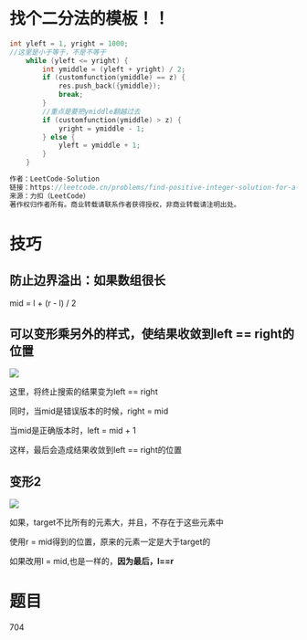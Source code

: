 # 找个二分法的模板！！

```c++
int yleft = 1, yright = 1000;
//这里是小于等于，不是不等于
    while (yleft <= yright) {
        int ymiddle = (yleft + yright) / 2;
        if (customfunction(ymiddle) == z) {
            res.push_back({ymiddle});
            break;
        }
        //重点是要把ymiddle翻越过去
        if (customfunction(ymiddle) > z) {
            yright = ymiddle - 1;
        } else {
            yleft = ymiddle + 1;
        }
    }

作者：LeetCode-Solution
链接：https://leetcode.cn/problems/find-positive-integer-solution-for-a-given-equation/solution/zhao-chu-gei-ding-fang-cheng-de-zheng-zh-kie6/
来源：力扣（LeetCode）
著作权归作者所有。商业转载请联系作者获得授权，非商业转载请注明出处。
```

# 技巧
## 防止边界溢出：如果数组很长

mid = l + (r - l) / 2

## 可以变形乘另外的样式，使结果收敛到left == right的位置

![](pics/二分法/img-2023-03-03-16-43-49.png)

这里，将终止搜索的结果变为left == right

同时，当mid是错误版本的时候，right = mid

当mid是正确版本时，left = mid + 1

这样，最后会造成结果收敛到left == right的位置

## 变形2
![](pics/二分法/img-2023-03-03-17-00-39.png)

如果，target不比所有的元素大，并且，不存在于这些元素中

使用r = mid得到的位置，原来的元素一定是大于target的

如果改用l = mid,也是一样的，**因为最后，l==r**

# 题目

704

